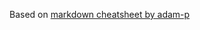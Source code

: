 Based on [markdown cheatsheet by adam-p](https://github.com/adam-p/markdown-here/wiki/Markdown-Cheatsheet "Markdown Cheatsheet")
